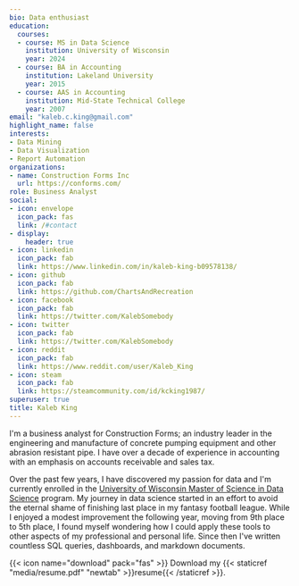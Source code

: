 ```yaml
---
bio: Data enthusiast
education:
  courses:
  - course: MS in Data Science
    institution: University of Wisconsin
    year: 2024
  - course: BA in Accounting
    institution: Lakeland University
    year: 2015
  - course: AAS in Accounting
    institution: Mid-State Technical College
    year: 2007
email: "kaleb.c.king@gmail.com"
highlight_name: false
interests:
- Data Mining
- Data Visualization
- Report Automation
organizations:
- name: Construction Forms Inc
  url: https://conforms.com/
role: Business Analyst
social:
- icon: envelope
  icon_pack: fas
  link: /#contact
- display:
    header: true
- icon: linkedin
  icon_pack: fab
  link: https://www.linkedin.com/in/kaleb-king-b09578138/
- icon: github
  icon_pack: fab
  link: https://github.com/ChartsAndRecreation
- icon: facebook
  icon_pack: fab
  link: https://twitter.com/KalebSomebody
- icon: twitter
  icon_pack: fab
  link: https://twitter.com/KalebSomebody
- icon: reddit
  icon_pack: fab
  link: https://www.reddit.com/user/Kaleb_King
- icon: steam
  icon_pack: fab
  link: https://steamcommunity.com/id/kcking1987/
superuser: true
title: Kaleb King
---
```


I'm a business analyst for Construction Forms; an industry leader in the engineering and manufacture of concrete pumping equipment and other abrasion resistant pipe. I have over a decade of experience in accounting with an emphasis on accounts receivable and sales tax.

Over the past few years, I have discovered my passion for data and I'm currently enrolled in the [University of Wisconsin Master of Science in Data Science](https://datasciencedegree.wisconsin.edu/) program. My journey in data science started in an effort to avoid the eternal shame of finishing last place in my fantasy football league. While I enjoyed a modest improvement the following year, moving from 9th place to 5th place, I found myself wondering how I could apply these tools to other aspects of my professional and personal life. Since then I've written countless SQL queries, dashboards, and markdown documents.

{{< icon name="download" pack="fas" >}} Download my {{< staticref "media/resume.pdf" "newtab" >}}resume{{< /staticref >}}.
